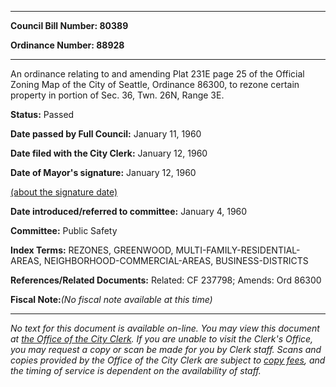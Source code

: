 

********

**Council Bill Number: 80389**
   
**Ordinance Number: 88928**
********

 An ordinance relating to and amending Plat 231E page 25 of the Official Zoning Map of the City of Seattle, Ordinance 86300, to rezone certain property in portion of Sec. 36, Twn. 26N, Range 3E.

**Status:** Passed
   
**Date passed by Full Council:** January 11, 1960
   
**Date filed with the City Clerk:** January 12, 1960
   
**Date of Mayor's signature:** January 12, 1960
   
[(about the signature date)](/~public/approvaldate.htm)
   
   
   
**Date introduced/referred to committee:** January 4, 1960
   
**Committee:** Public Safety
   
   
**Index Terms:** REZONES, GREENWOOD, MULTI-FAMILY-RESIDENTIAL-AREAS, NEIGHBORHOOD-COMMERCIAL-AREAS, BUSINESS-DISTRICTS

**References/Related Documents:** Related: CF 237798; Amends: Ord 86300

**Fiscal Note:**_(No fiscal note available at this time)_
********

_No text for this document is available on-line. You may view this document at [the Office of the City Clerk](http://www.seattle.gov/leg/clerk/contactUs.htm). If you are unable to visit the Clerk's Office, you may request a copy or scan be made for you by Clerk staff. Scans and copies provided by the Office of the City Clerk are subject to [copy fees](http://clerk.seattle.gov/~public/clerkfees.htm), and the timing of service is dependent on the availability of staff._

